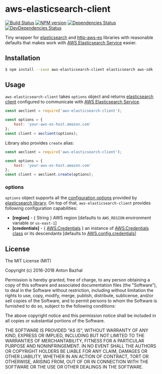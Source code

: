 # aws-elasticsearch-client

[![Build Status][ci-image]][ci-url]
[![NPM version][npm-image]][npm-url]
[![Dependencies Status][dependencies-image]][dependencies-url]
[![DevDependencies Status][devdependencies-image]][devdependencies-url]

Tiny wrapper for [elasticsearch][elasticsearch-lib-url] and [http-aws-es][http-aws-es-lib-url] libraries with reasonable defaults that makes work with [AWS Elasticsearch Service][aws-elasticsearch-service-url] easier.

## Installation

```bash
$ npm install --save aws-elasticsearch-client elasticsearch aws-sdk
```

## Usage

`aws-elasticsearch-client` takes `options` object and returns [elasticsearch client][elasticsearch-lib-url] configured to communicate with [AWS Elasticsearch Service][aws-elasticsearch-service-url].

```js
const aeclient = require('aws-elasticsearch-client');

const options = {
	host: 'your-aws-es-host.amazon.com'
};
const client = aeclient(options);
```

Library also provides `create` alias:

```js
const aeclient = require('aws-elasticsearch-client');

const options = {
	host: 'your-aws-es-host.amazon.com'
};
const client = aeclient.create(options);
```

### options
`options` object supports all the [configuration options][elasticsearch-config-url] provided by [elasticsearch library][elasticsearch-lib-url]. On top of that, `aws-elasticsearch-client` provides following configuration capabilities:
- **[region]** - { String } AWS region [defaults to `AWS_REGION` environment variable or `us-east-1`]
- **[credentials]** - { [AWS.Credentials][aws-credentials-class-url] } an instance of [AWS.Credentials class][aws-credentials-class-url] or its descendants [defaults to [AWS.config.credentials][aws-config-credentials-url]]

## License

The MIT License (MIT)

Copyright (c) 2016-2018 Anton Bazhal

Permission is hereby granted, free of charge, to any person obtaining a copy of this software and associated documentation files (the "Software"), to deal in the Software without restriction, including without limitation the rights to use, copy, modify, merge, publish, distribute, sublicense, and/or sell copies of the Software, and to permit persons to whom the Software is furnished to do so, subject to the following conditions:

The above copyright notice and this permission notice shall be included in all copies or substantial portions of the Software.

THE SOFTWARE IS PROVIDED "AS IS", WITHOUT WARRANTY OF ANY KIND, EXPRESS OR IMPLIED, INCLUDING BUT NOT LIMITED TO THE WARRANTIES OF MERCHANTABILITY, FITNESS FOR A PARTICULAR PURPOSE AND NONINFRINGEMENT. IN NO EVENT SHALL THE AUTHORS OR COPYRIGHT HOLDERS BE LIABLE FOR ANY CLAIM, DAMAGES OR OTHER LIABILITY, WHETHER IN AN ACTION OF CONTRACT, TORT OR OTHERWISE, ARISING FROM, OUT OF OR IN CONNECTION WITH THE SOFTWARE OR THE USE OR OTHER DEALINGS IN THE SOFTWARE.

[aws-credentials-class-url]: http://docs.aws.amazon.com/AWSJavaScriptSDK/latest/AWS/Credentials.html
[aws-elasticsearch-service-url]: https://aws.amazon.com/elasticsearch-service/
[aws-config-credentials-url]: http://docs.aws.amazon.com/AWSJavaScriptSDK/latest/AWS/Config.html#credentials-property
[ci-image]: https://circleci.com/gh/AntonBazhal/aws-elasticsearch-client.svg?style=shield&circle-token=62ce75896db92cd20f8dc1c7b2cc456c2470fa19
[ci-url]: https://circleci.com/gh/AntonBazhal/aws-elasticsearch-client
[dependencies-url]: https://david-dm.org/antonbazhal/aws-elasticsearch-client
[dependencies-image]: https://david-dm.org/antonbazhal/aws-elasticsearch-client/status.svg
[devdependencies-url]: https://david-dm.org/antonbazhal/aws-elasticsearch-client?type=dev
[devdependencies-image]: https://david-dm.org/antonbazhal/aws-elasticsearch-client/dev-status.svg
[elasticsearch-lib-url]: https://www.npmjs.com/package/elasticsearch
[elasticsearch-config-url]: https://www.elastic.co/guide/en/elasticsearch/client/javascript-api/current/configuration.html
[http-aws-es-lib-url]: https://www.npmjs.com/package/http-aws-es
[npm-url]: https://www.npmjs.org/package/aws-elasticsearch-client
[npm-image]: https://img.shields.io/npm/v/aws-elasticsearch-client.svg
